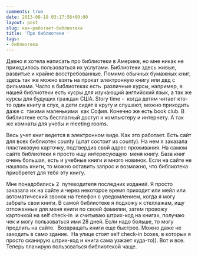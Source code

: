 ```yaml
---
comments: true
date: 2013-08-19 03:17:56+00:00
layout: post
slug: как-работает-библиотека
title: 'Про библиотеки '
tags:
- библиотека
---
```


Давно я хотела написать про библиотеки в Америке, но мне никак не приходилось пользоваться их услугами. Библиотеки здесь живые, развитые и крайне восстребованные. Помимо обычных бумажных книг, здесь так же можно взять на прокат электронную книгу или двд с фильмами. Часто в библиотеках есть  различные курсы, например, в нашей библиотеки есть кусры для изучающий английский язык, а так же курсы для будущих граждан США. Story time -  когда детям читает кто-то один книгу в слух, а дети сидят в кругу и слушают, можно приходить даже с  такими маленькими  как София. Конечно же есть book club. В библиотеке есть бесплатный доступ к компьютеру и интернету. А так же комнаты для учебы и meeting rooms.

Весь учет книг ведется в электронном виде. Как это работает. Есть сайт для всех библиотек county (штат состоит из county). На нем я заказала пластиковую карточку, подтвердив свой адрес проживания. На самом сайте библиотеки я просто ищу интересующую  меня книгу. База книг очень большая, есть и учебные книги и много новинок. Если на сайте не нашлось книги, то можно оставить запрос и возможно, что библиотека приобретет для тебя эту книгу.

Мне понадобились 2  путеводителя последних изданий. Я просто заказала их на сайте и через некоторое время приходит или мейл или автоматический звонок на телефон с уведомлением, когда я могу забрать свои книги. В самой библиотеке я подхожу к стеллажам, ищу отложенные для меня книги по своей фамилии, затем провожу карточкой на self check-in  и считываю штрих-код на книгах, получаю чек и могу пользоваться ими 28 дней. Если надо больше, то могу продлить на сайте.  Возвращать книги еще быстрее. Можно даже не заходить в само здание.  На улице стоят self check-in boxes, в которых я просто сканирую штрих-код и книга сама узжает куда-то)). Вот и все. Теперь планирую пользоваться библиотекой чаще.
